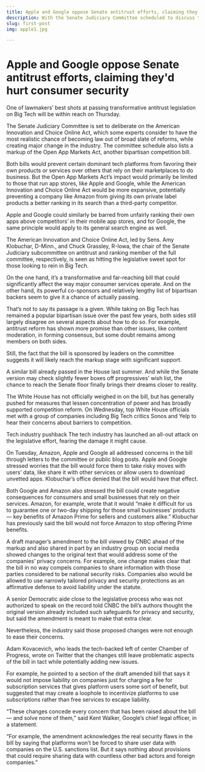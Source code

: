 ```yaml
---
title: Apple and Google oppose Senate antitrust efforts, claiming they'd hurt consumer security
description: With the Senate Judiciary Committee scheduled to discuss the American Innovation and Choice Online Act\r\n and the Open App Markets Act\r\n this week, Apple and Google are stepping up their opposition to both bills. According to CNBC\r\n, Apple recently told lawmakers…
slug: first-post
img: apple1.jpg

---
```


# Apple and Google oppose Senate antitrust efforts, claiming they'd hurt consumer security



One of lawmakers’ best shots at passing transformative antitrust legislation on Big Tech will be within reach on Thursday.

The Senate Judiciary Committee is set to deliberate on the American Innovation and Choice Online Act, which some experts consider to have the most realistic chance of becoming law out of broad slate of reforms, while creating major change in the industry. The committee schedule also lists a markup of the Open App Markets Act, another bipartisan competition bill.

Both bills would prevent certain dominant tech platforms from favoring their own products or services over others that rely on their marketplaces to do business. But the Open App Markets Act’s impact would primarily be limited to those that run app stores, like Apple and Google, while the American Innovation and Choice Online Act would be more expansive, potentially preventing a company like Amazon from giving its own private label products a better ranking in its search than a third-party competitor.

Apple and Google could similarly be barred from unfairly ranking their own apps above competitors’ in their mobile app stores, and for Google, the same principle would apply to its general search engine as well.

The American Innovation and Choice Online Act, led by Sens. Amy Klobuchar, D-Minn., and Chuck Grassley, R-Iowa, the chair of the Senate Judiciary subcommittee on antitrust and ranking member of the full committee, respectively, is seen as hitting the legislative sweet spot for those looking to rein in Big Tech.

On the one hand, it’s a transformative and far-reaching bill that could significantly affect the way major consumer services operate. And on the other hand, its powerful co-sponsors and relatively lengthy list of bipartisan backers seem to give it a chance of actually passing.

That’s not to say its passage is a given. While taking on Big Tech has remained a popular bipartisan issue over the past few years, both sides still largely disagree on several aspects about how to do so. For example, antitrust reform has shown more promise than other issues, like content moderation, in forming consensus, but some doubt remains among members on both sides.

Still, the fact that the bill is sponsored by leaders on the committee suggests it will likely reach the markup stage with significant support.

A similar bill already passed in the House last summer. And while the Senate version may check slightly fewer boxes off progressives’ wish list, the chance to reach the Senate floor finally brings their dreams closer to reality.

The White House has not officially weighed in on the bill, but has generally pushed for measures that lessen concentration of power and has broadly supported competition reform. On Wednesday, top White House officials met with a group of companies including Big Tech critics Sonos and Yelp to hear their concerns about barriers to competition.

Tech industry pushback
The tech industry has launched an all-out attack on the legislative effort, fearing the damage it might cause.

On Tuesday, Amazon, Apple and Google all addressed concerns in the bill through letters to the committee or public blog posts. Apple and Google stressed worries that the bill would force them to take risky moves with users’ data, like share it with other services or allow users to download unvetted apps. Klobuchar’s office denied that the bill would have that effect.

Both Google and Amazon also stressed the bill could create negative consequences for consumers and small businesses that rely on their services. Amazon, for example, wrote that it would “make it difficult for us to guarantee one or two-day shipping for those small businesses’ products — key benefits of Amazon Prime for sellers and customers alike.” Klobuchar has previously said the bill would not force Amazon to stop offering Prime benefits.

A draft manager’s amendment to the bill viewed by CNBC ahead of the markup and also shared in part by an industry group on social media showed changes to the original text that would address some of the companies’ privacy concerns. For example, one change makes clear that the bill in no way compels companies to share information with those parties considered to be national security risks. Companies also would be allowed to use narrowly tailored privacy and security protections as an affirmative defense to avoid liability under the statute.

A senior Democratic aide close to the legislative process who was not authorized to speak on the record told CNBC the bill’s authors thought the original version already included such safeguards for privacy and security, but said the amendment is meant to make that extra clear.

Nevertheless, the industry said those proposed changes were not enough to ease their concerns.

Adam Kovacevich, who leads the tech-backed left of center Chamber of Progress, wrote on Twitter that the changes still leave problematic aspects of the bill in tact while potentially adding new issues.

For example, he pointed to a section of the draft amended bill that says it would not impose liability on companies just for charging a fee for subscription services that gives platform users some sort of benefit, but suggested that may create a loophole to incentivize platforms to use subscriptions rather than free services to escape liability.

“These changes concede every concern that has been raised about the bill — and solve none of them,” said Kent Walker, Google’s chief legal officer, in a statement.

“For example, the amendment acknowledges the real security flaws in the bill by saying that platforms won’t be forced to share user data with companies on the U.S. sanctions list. But it says nothing about provisions that could require sharing data with countless other bad actors and foreign companies.”
